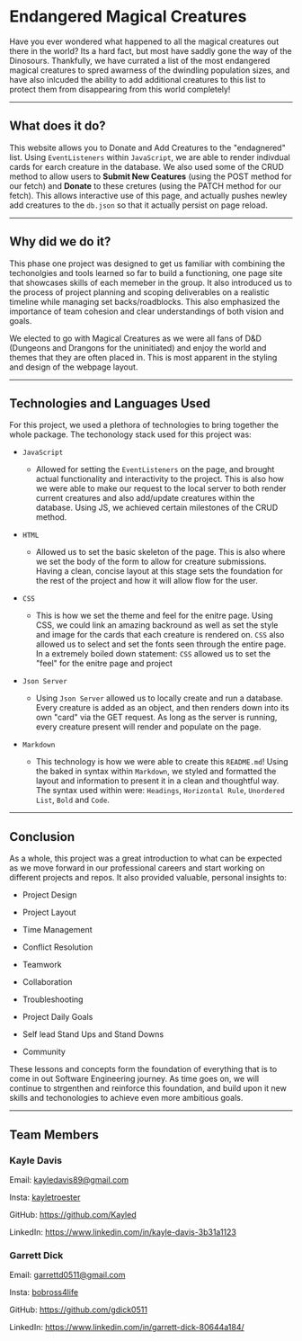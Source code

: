 # Endangered Magical Creatures

Have you ever wondered what happened to all the magical creatures out there in the world? Its a hard fact, but most have saddly gone the way of the Dinosours. Thankfully, we have currated a list of the most endangered magical creatures to spred awarness of the dwindling population sizes, and have also inlcuded the ability to add additional creatures to this list to protect them from disappearing from this world completely!

---

## What does it do?

This website allows you to Donate and Add Creatures to the "endagnered" list. Using `EventListeners` within `JavaScript`, we are able to render indivdual cards for earch creature in the database. We also used some of the CRUD method to allow users to **Submit New Ceatures** (using the POST method for our fetch) and **Donate** to these cretures (using the PATCH method for our fetch). This allows interactive use of this page, and actually pushes newley add creatures to the `db.json` so that it actually persist on page reload.

---

## Why did we do it?

This phase one project was designed to get us familiar with combining the techonolgies and tools learned so far to build a functioning, one page site that showcases skills of each memeber in the group. It also introduced us to the process of project planning and scoping deliverables on a realistic timeline while managing set backs/roadblocks. This also emphasized the importance of team cohesion and clear understandings of both vision and goals.

We elected to go with Magical Creatures as we were all fans of D&D (Dungeons and Drangons for the uninitiated) and enjoy the world and themes that they are often placed in. This is most apparent in the styling and design of the webpage layout.

---

## Technologies and Languages Used

For this project, we used a plethora of technologies to bring together the whole package. The techonology stack used for this project was:

- `JavaScript`
   - Allowed for setting the `EventListeners` on the page, and brought actual functionality and interactivity to the project. This is also how we were able to make our request to the local server to both render current creatures and also add/update creatures within the database. Using JS, we achieved certain milestones of the CRUD method.

- `HTML`
   - Allowed us to set the basic skeleton of the page. This is also where we set the body of the form to allow for creature submissions. Having a clean, concise layout at this stage sets the foundation for the rest of the project and how it will allow flow for the user.

- `CSS` 
   - This is how we set the theme and feel for the enitre page. Using CSS, we could link an amazing backround as well as set the style and image for the cards that each creature is rendered on. `CSS` also allowed us to select and set the fonts seen through the entire page. In a extremely boiled down statement: `CSS` allowed us to set the "feel" for the enitre page and project

- `Json Server`
   - Using `Json Server` allowed us to locally create and run a database. Every creature is added as an object, and then renders down into its own "card" via the GET request. As long as the server is running, every creature present will render and populate on the page.

- `Markdown`
   - This technology is how we were able to create this `README.md`! Using the baked in syntax within `Markdown`, we styled and formatted the layout and information to present it in a clean and thoughtful way. The syntax used within were: `Headings`, `Horizontal Rule`, `Unordered List`, `Bold` and `Code`.

---

## Conclusion

As a whole, this project was a great introduction to what can be expected as we move forward in our professional careers and start working on different projects and repos. It also provided valuable, personal insights to:

- Project Design

- Project Layout

- Time Management

- Conflict Resolution

- Teamwork

- Collaboration

- Troubleshooting

- Project Daily Goals

- Self lead Stand Ups and Stand Downs

- Community

These lessons and concepts form the foundation of everything that is to come in out Software Engineering journey. As time goes on, we will continue to strgenthen and reinforce this foundation, and build upon it new skills and techonologies to achieve even more ambitious goals.

---

## Team Members 

### Kayle Davis

Email: kayledavis89@gmail.com

Insta: [kayletroester](https://www.instagram.com/kayletroester/)

GitHub: https://github.com/Kayled

LinkedIn: https://www.linkedin.com/in/kayle-davis-3b31a1123

### Garrett Dick

Email: garrettd0511@gmail.com

Insta: [bobross4life](https://www.instagram.com/bobross4life/)

GitHub: https://github.com/gdick0511

LinkedIn: https://www.linkedin.com/in/garrett-dick-80644a184/


